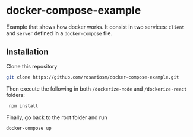 # docker-compose-example

Example that shows how docker works. It consist in two services: `client` and `server` defined in a `docker-compose` file. 

## Installation

Clone this repository

```bash
git clone https://github.com/rosariosm/docker-compose-example.git
```

Then execute the following in both `/dockerize-node` and `/dockerize-react` folders:

```bash
 npm install
```

Finally, go back to the root folder and run

```bash
docker-compose up
```
